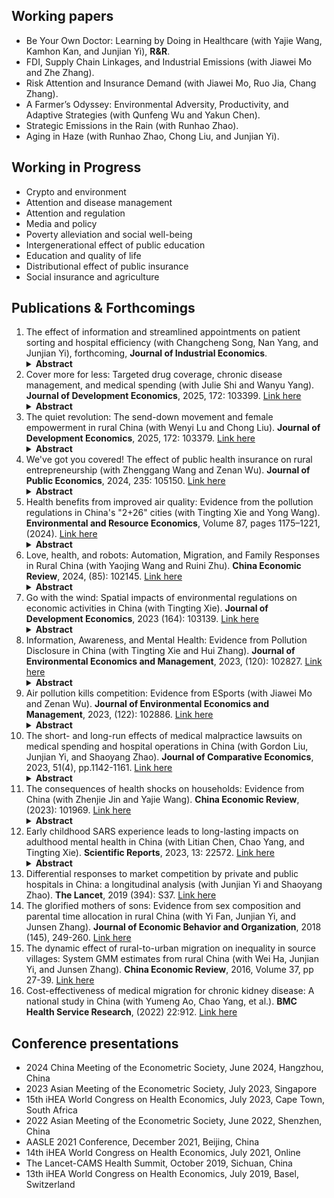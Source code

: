 
## Working papers

- Be Your Own Doctor: Learning by Doing in Healthcare (with Yajie Wang, Kamhon Kan, and Junjian Yi), **R&R**.
- FDI, Supply Chain Linkages, and Industrial Emissions (with Jiawei Mo and Zhe Zhang).
- Risk Attention and Insurance Demand (with Jiawei Mo, Ruo Jia, Chang Zhang).
- A Farmer’s Odyssey: Environmental Adversity, Productivity, and Adaptive Strategies (with Qunfeng Wu and Yakun Chen).
- Strategic Emissions in the Rain (with Runhao Zhao).
- Aging in Haze (with Runhao Zhao, Chong Liu, and Junjian Yi).


## Working in Progress

- Crypto and environment
- Attention and disease management
- Attention and regulation
- Media and policy
- Poverty alleviation and social well-being       
- Intergenerational effect of public education
- Education and quality of life
- Distributional effect of public insurance
- Social insurance and agriculture


## Publications & Forthcomings
1. The effect of information and streamlined appointments on patient sorting and hospital efficiency (with Changcheng Song, Nan Yang, and Junjian Yi), forthcoming, **Journal of Industrial Economics**.<details><summary><strong>Abstract</strong></summary><h5> How do the provision of information and consumer choices affect market efficiency in a market with misallocation and rationing? We investigate the introduction of a mobile-phone-based outpatient appointment app that provides real-time hospital information and streamlines appointment booking in China's public hospital market. We find that the app can significantly improve the efficiency of hospital appointment utilization and healthcare quality, achieved through facilitating patient sorting over time and across hospitals based on medical needs. Patients with mild conditions are directed to primary-care facilities, while acute-care hospitals are better able to serve patients with severe conditions. We also observe improved patient health outcomes and reduced medical cost. Our findings underscore the power of lightweight healthcare IT innovations in enhancing hospital resource management and patient welfare. </h5></details>
1. Cover more for less: Targeted drug coverage, chronic disease management, and medical spending (with Julie Shi and Wanyu Yang). **Journal of Development Economics**, 2025, 172: 103399. [Link here](https://authors.elsevier.com/sd/article/S0304-3878(24)00148-2)<details><summary><strong>Abstract</strong></summary><h5> A key challenge in expanding public health insurance programs is how to deliver these programs cost-effectively with limited budget. This paper studies a value-based insurance design that introduced prescription drug coverage for two chronic diseases—hypertension and diabetes. This targeted drug coverage scheme increased the use of primary care and sharply reduced hospitalizations, leading to substantial net savings in total medical expenditure. Three operating channels were in play. First, a hospitalization offset was achieved by stimulating regular use of primary care and improving disease management. Second, the offset occurred more notably for nontargeted chronic diseases, suggesting a strong positive cross-disease spillover effect. Third, learning contributed to more efficient management of both targeted and nontargeted diseases. Our findings highlight a viable value-based insurance design, especially for developing countries with limited funding. </h5></details>
1. The quiet revolution: The send-down movement and female empowerment in rural China (with Wenyi Lu and Chong Liu). **Journal of Development Economics**, 2025, 172: 103379. [Link here](https://www.sciencedirect.com/science/article/abs/pii/S0304387824001287)<details><summary><strong>Abstract</strong></summary><h5> What promotes female empowerment and gender equality? We investigate how internal population mobility and social interaction foster the advancement of female empowerment and gender equality across diverse subpopulations. Using the urban-to-rural youth resettlement program in China during the 1970s — the Send-down Movement — as our empirical context, we find that rural females with greater exposure to urban youths have achieved higher levels of education, increased labor force participation, greater financial independence, enhanced autonomy in marital and fertility decisions, increased political engagement, heightened self-confidence, reduced risk aversion, and a stronger belief in gender-equal ideologies and social values. Our findings underscore the role of population mobility in disseminating gender-equal ideologies and practices, both through human capital formation and social interactions, leading to lasting impacts on female empowerment in traditional societies. </h5></details>
1. We've got you covered! The effect of public health insurance on rural entrepreneurship (with Zhenggang Wang and Zenan Wu). **Journal of Public Economics**, 2024, 235: 105150. [Link here](https://www.sciencedirect.com/science/article/pii/S0047272724000860)<details><summary><strong>Abstract</strong></summary><h5> Rural households contend with numerous uninsured risks that hinder their ability to leverage profitable yet risky opportunities. We study whether the provision of insurance coverage for medical expenditure, one of the most substantial and unpredictable risk, can stimulate entrepreneurship and other risky financial decisions among rural households. We leverage the progressive nationwide rollout of a universal public health insurance program in rural China. We find that the introduction of health insurance led to a substantial increase in rural households engagement in entrepreneurship. This increase is mainly driven by the risk sharing of health insurance, rather than a reduction in realized medical expenses. The entrepreneurship-promoting effect is also evident at an aggregate level, fostering the growth of smallholder businesses in rural counties. Our findings shed light on the understudied, favorable impact of health insurance on household’s risk taking in rural markets of developing countries. </h5></details>
1. Health benefits from improved air quality: Evidence from the pollution regulations in China's "2+26" cities (with Tingting Xie and Yong Wang). **Environmental and Resource Economics**, Volume 87, pages 1175–1221, (2024). [Link here](https://rdcu.be/dDByL)<details><summary><strong>Abstract</strong></summary><h5> This study assesses the health benefits of better air quality by examining the causal impact of China’s stringent "2+26" regional air pollution control policy on local air quality and population health. Employing a spatial regression discontinuity design that capitalizes on the policy’s location-specific features, we present compelling evidence that the 2+26 policy results in an average reduction of 12.2 units in the local Air Quality Index (AQI) and a 47.0% decrease in per capita medical expenditure from 2014 to 2018. A one-unit reduction in AQI corresponds to a 0.88% reduction in per capita annual medical spending, equivalent to RMB 30.2 (USD 4.6). These health gains stem from reduced chronic disease prevalence and improved subjective well-being. Nationally, air quality improvement during 2014–2018 could save RMB 674 billion (USD 104 billion) annually in national direct medical costs, constituting 11.6% of national medical expenditure in 2018. Our findings underscore the substantial health and welfare gains achievable through pollution controls in developing countries. </h5></details>
1. Love, health, and robots: Automation, Migration, and Family Responses in Rural China (with Yaojing Wang and Ruini Zhu). **China Economic Review**, 2024, (85): 102145. [Link here](https://www.sciencedirect.com/science/article/abs/pii/S1043951X24000348)<details><summary><strong>Abstract</strong></summary><h5> As industrial automation supplants labor, there are important consequences on the labor market, especially for the vast rural population in developing countries. This study investigates how industrial automation, particularly the use of robots, affects the employment and mobility of young rural workers and the decision-making of their elderly parents in China. Using longitudinal data from rural Chinese households and a shift-share approach, we find automation in urban areas decelerates the rural-to-urban migration. This slowdown is accompanied by a reduction in rural workers' employment opportunities and an increase in their propensity to co-reside with their elderly parents in their home counties, which in turn alters their parents' financial decisions, including labor supply, savings, and family transfers. Notably, rural workers' decision to stay and co-reside with their senior parents fosters more frequent family interactions, contributing to notable improvements in the elders' mental and physical health. Our study underscores the complex effects of automation on labor mobility, family relationships, and the overall well-being of the rural populace in the face of technological advancements. </h5></details>
1. Go with the wind: Spatial impacts of environmental regulations on economic activities in China (with Tingting Xie). **Journal of Development Economics**, 2023 (164): 103139. [Link here](https://www.sciencedirect.com/science/article/pii/S0304387823000949?dgcid=coauthor)<details><summary><strong>Abstract</strong></summary><h5> This paper assesses the spatial effects of environmental regulations on economic activities. By exploiting the progressive rollout of a national pollution control program in China, which constructed a monitoring network that covered the urban center of every city, we find that polluting firms located in the unmonitored upwind region of the city experienced a substantially larger reduction in output than non-upwind firms after the program. Because the wind can transport upwind pollution emissions to the monitoring network-covered urban center, local governments are incentivized to enforce tighter regulations on upwind firms. Although industrial activities were suppressed, commercial businesses and residential services were promoted in the upwind region, accompanied by a greater supply of corresponding land and increased land prices. Altogether, the monitoring program led to a substantial reduction in population exposure to air pollution and an redistribution of industrial and residential activities within the city. Our findings shed light on the policy-making of future environmental regulation programs. </h5></details>
1. Information, Awareness, and Mental Health: Evidence from Pollution Disclosure in China (with Tingting Xie and Hui Zhang). **Journal of Environmental Economics and Management**, 2023, (120): 102827. [Link here](https://doi.org/10.1016/j.jeem.2023.102827)<details><summary><strong>Abstract</strong></summary><h5> This paper assesses mental health responses to information on environmental risks. We exploit the progressive implementation of a national program in China that introduces more comprehensive air pollution monitoring and provides real-time air-pollution information to the public. The program leads to a sharp increase in public awareness and attention to air pollution issues and results in a large increase in the sensitivity of individual’s mental health to changes in air quality, especially among those with more exposure to pollution information and those more susceptible to mental illnesses. Information of worsening air quality has a direct effect on mental health as a source of stressors and an indirect behavioral effect through reducing outdoor activities and social integration. Our findings shed light on the design and delivery of environmental information disclosure programs, especially for countries with pressing environmental threats. </h5></details>
1. Air pollution kills competition: Evidence from ESports (with Jiawei Mo and Zenan Wu). **Journal of Environmental Economics and Management**, 2023, (122): 102886. [Link here](https://www.sciencedirect.com/science/article/pii/S0095069623001043)<details><summary><strong>Abstract</strong></summary><h5> This article investigates how environmental adversity affects competitive performance in cognitive-intensive settings. Using a comprehensive dataset of professional eSports tournaments and match-hour variation of fine particulate matters, we find robust evidence that pollution kills competition. Specifically, higher air pollution levels diminish the performance and winning odds of the weaker team in a matchup while boosting that of the stronger team, widening the gap between them. We document two operating channels: (i) pollution leads to heterogeneous performance-reducing effects contingent on a team’s relative strength against their opponent, rather than its absolute competitiveness; and (ii) a weaker team adjusts their strategic decision-making differently in a polluted environment compared to their stronger counterparts. Our findings elucidate the distributional impact of environmental adversity and underscore its influence on strategic decision-making. </h5></details>
1. The short- and long-run effects of medical malpractice lawsuits on medical spending and hospital operations in China (with Gordon Liu, Junjian Yi, and Shaoyang Zhao). **Journal of Comparative Economics**, 2023, 51(4), pp.1142-1161. [Link here](https://authors.elsevier.com/a/1hFH1XZqAFfIl)<details><summary><strong>Abstract</strong></summary><h5> China is experiencing a surge in medical malpractice lawsuits. Using administrative hospital panel data, this paper investigates both short- and long-run impacts of medical malpractice lawsuits on patient medical spending and hospital operations. We find that after the occurrence of an additional malpractice lawsuit in a hospital, total medical spending per patient visit increases by 2.8% in the current year and by as much as 8.8% in the long run. This increase is mainly driven by spending on prescription drugs and diagnostic tests. In response, hospitals invest more in medical devices and procure more drugs. We find little evidence of changes in patient outcomes. Our findings show that the surge of medical malpractice lawsuits leads to defensive medicine and fuels the secular growth of medical spending in China. </h5></details>
1. The consequences of health shocks on households: Evidence from China (with Zhenjie Jin and Yajie Wang). **China Economic Review**, (2023): 101969. [Link here](https://www.sciencedirect.com/science/article/pii/S1043951X23000548?via%3Dihub)<details><summary><strong>Abstract</strong></summary><h5> Unexpected health shocks may bring catastrophic consequences for households. This paper examines the effect of unexpected adverse health shocks on household members' physical and mental health, labor supply, household income and asset, and health behaviors in China by analyzing two nationally representative datasets and adopting a difference-in-differences method augmented with coarsened exact matching. We find that an unexpected health shock results in a discounted out-of-pocket medical expenditure of 16,943 RMB (US$ 2647) over five years for an average household, a reduction of household income per capita of 841 RMB per year (US$ 131, or 6.0% of household annual income per capita), and a loss of net household asset per capita of 13,635 RMB (US$ 2130, or 9.7% of household asset per capita). It raises the probability of an average household applying for public poverty relief allowance by 2.8 percentage points. In addition, we document a strong intra-household spillover effect of health shocks on mental health and health behaviors. A simple back-of-envelope calculation shows that the health shock induces a private cost of 34,966 RMB (US$ 5463) over 5 years for an average household, and incurs a social financial burden of 6066 RMB (US$ 948) in 5 years per household in medical reimbursement and social welfare transfers. At a national scale, the total social burden of health shocks from cardiovascular and cerebrovascular diseases amounts to 1.1 trillion RMB (US$ 172.1 billion) over 5 years. </h5></details>
1. Early childhood SARS experience leads to long-lasting impacts on adulthood mental health in China (with Litian Chen, Chao Yang, and Tingting Xie). **Scientific Reports**, 2023, 13: 22572. [Link here](https://www.nature.com/articles/s41598-023-49970-w)<details><summary><strong>Abstract</strong></summary><h5> The association between pandemic experience and immediate mental health risks, such as depression, is well-documented, yet the long-term effects remain unclear. This study examines the impact of early childhood exposure to the 2003 SARS pandemic on adulthood mental health after 17 years in China, using data from the 2020 China Family Panel Studies (CFPS). The analysis included 6289 participants, aged 3 to 30 years during the SARS outbreak, with an average age of 35.3 years at the time of survey. Adulthood mental health was assessed using Center for Epidemiologic Studies Depression Scale (CESD) and an indicator of clinical depression. The severity of local SARS outbreaks was assessed by cumulative cases per 10,000 population. Results show that each additional case per 10,000 population was linked to a 1.617-fold (95% confidence interval (CI): 1.425–1.836) increase in odds of depression after 17 years for younger children (aged 3–12 years in 2003) relative to older cohorts (aged 13-30). This risk was higher in children from rural areas (adjusted odds ratio (aOR) 3.64; 95% CI 2.92–4.55), with poor physical health (1.98; 1.59–2.48), and from low-income families (2.87; 2.03–4.05). The childhood pandemic experience elevated the probability of developing depression-prone personality traits, which contributes to the enduring impact of childhood pandemic experiences on adulthood mental health. These findings highlight the long-lasting psychological impact of early-childhood pandemic exposure, underscoring the need for targeted interventions to mitigate its effects on the younger generation and emphasizing the importance of monitoring long-term mental health and personality development in children post-pandemics, particularly in light of COVID-19. </h5></details>
1. Differential responses to market competition by private and public hospitals in China: a longitudinal analysis (with Junjian Yi and Shaoyang Zhao). **The Lancet**, 2019 (394): S37. [Link here](https://www.sciencedirect.com/science/article/pii/S0140673619323736)
1. The glorified mothers of sons: Evidence from sex composition and parental time allocation in rural China (with Yi Fan, Junjian Yi, and Junsen Zhang). **Journal of Economic Behavior and Organization**, 2018 (145), 249-260. [Link here](https://www.sciencedirect.com/science/article/pii/S0167268117303165)
1. The dynamic effect of rural-to-urban migration on inequality in source villages: System GMM estimates from rural China (with Wei Ha, Junjian Yi, and Junsen Zhang). **China Economic Review**, 2016, Volume 37, pp 27-39. [Link here](https://www.sciencedirect.com/science/article/pii/S1043951X15001145)
1. Cost-effectiveness of medical migration for chronic kidney disease: A national study in China (with Yumeng Ao, Chao Yang, et al.). **BMC Health Service Research**, (2022) 22:912. [Link here](https://pubmed.ncbi.nlm.nih.gov/35831849/)

## Conference presentations

- 2024 China Meeting of the Econometric Society, June 2024, Hangzhou, China
- 2023 Asian Meeting of the Econometric Society, July 2023, Singapore
- 15th iHEA World Congress on Health Economics, July 2023, Cape Town, South Africa
- 2022 Asian Meeting of the Econometric Society, June 2022, Shenzhen, China
- AASLE 2021 Conference, December 2021, Beijing, China 
- 14th iHEA World Congress on Health Economics, July 2021, Online
- The Lancet-CAMS Health Summit, October 2019, Sichuan, China
- 13th iHEA World Congress on Health Economics, July 2019, Basel, Switzerland

